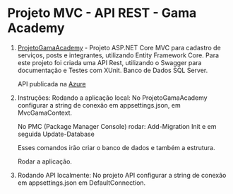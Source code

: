 # Projeto MVC - API REST - Gama Academy

1. [ProjetoGamaAcademy](https://github.com/Ladeiraalexandre/GamaAcademy/tree/master/ProjetoGamaAcademy) - Projeto ASP.NET Core MVC para cadastro de serviços, posts e integrantes, utilizando Entity Framework Core. Para este projeto foi criada uma API Rest, utilizando o Swagger para documentação e Testes com XUnit. Banco de Dados SQL Server.

   API publicada na [Azure](https://api-gama.azurewebsites.net/swagger/index.html)
   
2. Instruções: Rodando a aplicação local: No ProjetoGamaAcademy configurar a string de conexão em appsettings.json, em MvcGamaContext.

   No PMC (Package Manager Console) rodar: Add-Migration Init e em seguida Update-Database

   Esses comandos irão criar o banco de dados e também a estrutura.

   Rodar a aplicação.                                                                               

3. Rodando API localmente: No projeto API configurar a string de conexão em appsettings.json em DefaultConnection.